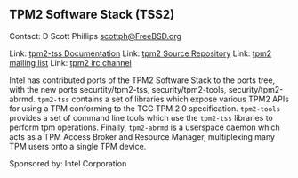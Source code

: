## TPM2 Software Stack (TSS2) ##

Contact: D Scott Phillips <scottph@FreeBSD.org>

Link: [tpm2-tss Documentation](https://tpm2-tss.readthedocs.io/en/latest/index.html)
Link: [tpm2 Source Repository](https://github.com/tpm2-software/)
Link: [tpm2 mailing list](https://lists.01.org/postorius/lists/tpm2.lists.01.org/)
Link: [tpm2 irc channel](ircs://chat.freenode.net:6697/tpm2.0-tss)

Intel has contributed ports of the TPM2 Software Stack to the ports tree, with
the new ports securtity/tpm2-tss, security/tpm2-tools, security/tpm2-abrmd.
`tpm2-tss` contains a set of libraries which expose various TPM2 APIs for using
a TPM conforming to the TCG TPM 2.0 specification. `tpm2-tools` provides a set
of command line tools which use the `tpm2-tss` libraries to perform tpm
operations. Finally, `tpm2-abrmd` is a userspace daemon which acts as a TPM
Access Broker and Resource Manager, multiplexing many TPM users onto a single
TPM device.

Sponsored by:	Intel Corporation
